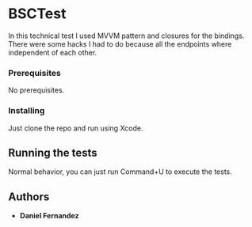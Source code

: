 # BSCTest

In this technical test I used MVVM pattern and closures for the bindings. There were some hacks I had to do because all the endpoints where independent of each other.

### Prerequisites

No prerequisites.

### Installing

Just clone the repo and run using Xcode.

## Running the tests

Normal behavior, you can just run Command+U to execute the tests.

## Authors

* **Daniel Fernandez** 
